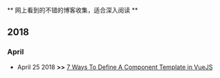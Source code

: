 ** 网上看到的不错的博客收集，适合深入阅读 **
## 2018
### April
* April 25 2018 **>>** [7 Ways To Define A Component Template in VueJS](https://medium.com/js-dojo/7-ways-to-define-a-component-template-in-vuejs-c04e0c72900d)
